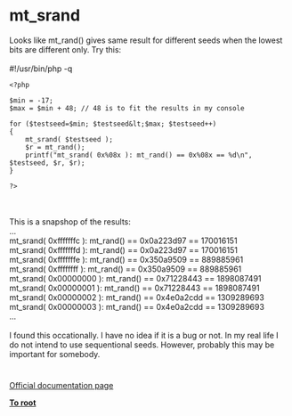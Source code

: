 # mt_srand



Looks like mt_rand() gives same result for different seeds when the lowest bits are different only. Try this:<br><br>#!/usr/bin/php -q<br>

```
<?php

$min = -17;
$max = $min + 48; // 48 is to fit the results in my console

for ($testseed=$min; $testseed&lt;$max; $testseed++)
{
    mt_srand( $testseed );
    $r = mt_rand();
    printf("mt_srand( 0x%08x ): mt_rand() == 0x%08x == %d\n", $testseed, $r, $r);
}

?>
```
<br><br>This is a snapshop of the results:<br>...<br>mt_srand( 0xfffffffc ): mt_rand() == 0x0a223d97 == 170016151<br>mt_srand( 0xfffffffd ): mt_rand() == 0x0a223d97 == 170016151<br>mt_srand( 0xfffffffe ): mt_rand() == 0x350a9509 == 889885961<br>mt_srand( 0xffffffff ): mt_rand() == 0x350a9509 == 889885961<br>mt_srand( 0x00000000 ): mt_rand() == 0x71228443 == 1898087491<br>mt_srand( 0x00000001 ): mt_rand() == 0x71228443 == 1898087491<br>mt_srand( 0x00000002 ): mt_rand() == 0x4e0a2cdd == 1309289693<br>mt_srand( 0x00000003 ): mt_rand() == 0x4e0a2cdd == 1309289693<br>...<br><br>I found this occationally. I have no idea if it is a bug or not. In my real life I do not intend to use sequentional seeds. However, probably this may be important for somebody.  

#

[Official documentation page](https://www.php.net/manual/en/function.mt-srand.php)

**[To root](/README.md)**
